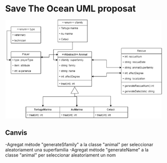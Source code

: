 # Save The Ocean UML proposat
![texto_alternativo](https://github.com/JoaquinAlcazar/SaveTheOcean/blob/master/SaveTheOceanUML.drawio.png?raw=true)
## Canvis
-Agregat métode "generateSfamily" a la classe "animal" per seleccionar aleatoriament una superfamilia
-Agregat métode "generateName" a la classe "animal" per seleccionar aleatoriament un nom
